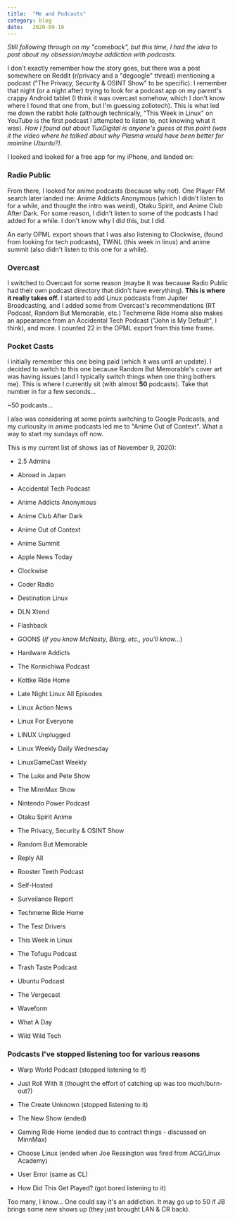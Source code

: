 ```yaml
---
title:  "Me and Podcasts"
category: blog
date:   2020-09-10
---
```


*Still following through on my "comeback", but this time, I had the idea to post about my obsession/maybe addiction with podcasts.*

I don't exactly remember how the story goes, but there was a post somewhere on Reddit (r/privacy and a "degoogle" thread) mentioning a podcast ("The Privacy, Security & OSINT Show" to be specific). I remember that night (or a night after) trying to look for a podcast app on my parent's crappy Android tablet (I think it was overcast somehow, which I don't know where I found that one from, but I'm guessing zollotech). This is what led me down the rabbit hole (although technically, "This Week in Linux" on YouTube is the first podcast I attempted to listen to, not knowing what it was). *How I found out about TuxDigital is anyone's guess at this point (was it the video where he talked about why Plasma would have been better for mainline Ubuntu?).*

I looked and looked for a free app for my iPhone, and landed on:

### Radio Public

From there, I looked for anime podcasts (because why not). One Player FM search later landed me: Anime Addicts Anonymous (which I didn't listen to for a while, and thought the intro was weird), Otaku Spirit, and Anime Club After Dark. For some reason, I didn't listen to some of the podcasts I had added for a while. I don't know why I did this, but I did.

An early OPML export shows that I was also listening to Clockwise, (found from looking for tech podcasts), TWiNL (this week in linux) and anime summit (also didn't listen to this one for a while).

### Overcast

I switched to Overcast for some reason (maybe it was because Radio Public had their own podcast directory that didn't have everything). **This is where it really takes off.** I started to add Linux podcasts from Jupiter Broadcasting, and I added some from Overcast's recommendations (RT Podcast, Random But Memorable, etc.) Techmeme Ride Home also makes an appearance from an Accidental Tech Podcast ("John is My Default", I think), and more. I counted 22 in the OPML export from this time frame.

### Pocket Casts

I initially remember this one being paid (which it was until an update). I decided to switch to this one because Random But Memorable's cover art was having issues (and I typically switch things when one thing bothers me). This is where I currently sit (with almost **50** podcasts). Take that number in for a few seconds...

~50 podcasts...

I also was considering at some points switching to Google Podcasts, and my curiousity in anime podcasts led me to "Anime Out of Context". What a way to start my sundays off now.

This is my current list of shows (as of November 9, 2020):

- 2.5 Admins

- Abroad in Japan

- Accidental Tech Podcast

- Anime Addicts Anonymous

- Anime Club After Dark

- Anime Out of Context

- Anime Summit

- Apple News Today

- Clockwise

- Coder Radio

- Destination Linux

- DLN Xtend

- Flashback

- GOONS (*if you know McNasty, Blarg, etc., you'll know...*)

- Hardware Addicts

- The Konnichiwa Podcast

- Kottke Ride Home

- Late Night Linux All Episodes

- Linux Action News

- Linux For Everyone

- LINUX Unplugged

- Linux Weekly Daily Wednesday

- LinuxGameCast Weekly

- The Luke and Pete Show

- The MinnMax Show

- Nintendo Power Podcast

- Otaku Spirit Anime

- The Privacy, Security & OSINT Show

- Random But Memorable

- Reply All

- Rooster Teeth Podcast

- Self-Hosted

- Surveilance Report

- Techmeme Ride Home

- The Test Drivers

- This Week in Linux

- The Tofugu Podcast

- Trash Taste Podcast

- Ubuntu Podcast

- The Vergecast

- Waveform

- What A Day

- Wild Wild Tech

### Podcasts I've stopped listening too for various reasons

- Warp World Podcast (stopped listening to it)

- Just Roll With It (thought the effort of catching up was too much/burn-out?)

- The Create Unknown (stopped listening to it)

- The New Show (ended)

- Gaming Ride Home (ended due to contract things - discussed on MinnMax)

- Choose Linux (ended when Joe Ressington was fired from ACG/Linux Academy)

- User Error (same as CL)

- How Did This Get Played? (got bored listening to it)

Too many, I know... One could say it's an addiction. It may go up to 50 if JB brings some new shows up (they just brought LAN & CR back).

